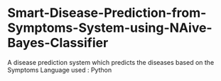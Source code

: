 # Smart-Disease-Prediction-from-Symptoms-System-using-NAive-Bayes-Classifier
A disease prediction system which predicts the diseases based on the Symptoms 
Language used : Python

